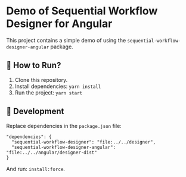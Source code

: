 # Demo of Sequential Workflow Designer for Angular

This project contains a simple demo of using the `sequential-workflow-designer-angular` package.

## 🚀 How to Run?

1. Clone this repository.
2. Install dependencies: `yarn install`
3. Run the project: `yarn start`

## 🔨 Development

Replace dependencies in the `package.json` file:

```
"dependencies": {
  "sequential-workflow-designer": "file:../../designer",
  "sequential-workflow-designer-angular": "file:../../angular/designer-dist"
}
```

And run: `install:force`.
